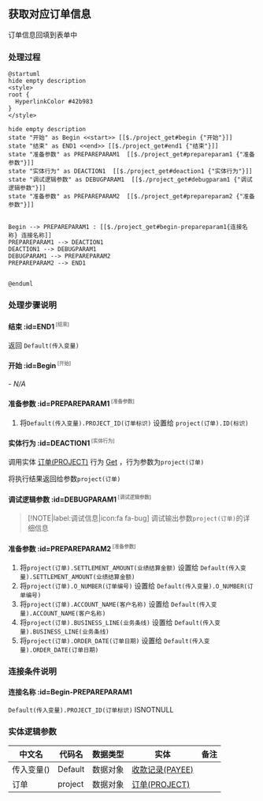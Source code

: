 ## 获取对应订单信息 <!-- {docsify-ignore-all} -->

   订单信息回填到表单中

### 处理过程

```plantuml
@startuml
hide empty description
<style>
root {
  HyperlinkColor #42b983
}
</style>

hide empty description
state "开始" as Begin <<start>> [[$./project_get#begin {"开始"}]]
state "结束" as END1 <<end>> [[$./project_get#end1 {"结束"}]]
state "准备参数" as PREPAREPARAM1  [[$./project_get#prepareparam1 {"准备参数"}]]
state "实体行为" as DEACTION1  [[$./project_get#deaction1 {"实体行为"}]]
state "调试逻辑参数" as DEBUGPARAM1  [[$./project_get#debugparam1 {"调试逻辑参数"}]]
state "准备参数" as PREPAREPARAM2  [[$./project_get#prepareparam2 {"准备参数"}]]


Begin --> PREPAREPARAM1 : [[$./project_get#begin-prepareparam1{连接名称} 连接名称]]
PREPAREPARAM1 --> DEACTION1
DEACTION1 --> DEBUGPARAM1
DEBUGPARAM1 --> PREPAREPARAM2
PREPAREPARAM2 --> END1


@enduml
```


### 处理步骤说明

#### 结束 :id=END1<sup class="footnote-symbol"> <font color=gray size=1>[结束]</font></sup>



返回 `Default(传入变量)`

#### 开始 :id=Begin<sup class="footnote-symbol"> <font color=gray size=1>[开始]</font></sup>



*- N/A*
#### 准备参数 :id=PREPAREPARAM1<sup class="footnote-symbol"> <font color=gray size=1>[准备参数]</font></sup>



1. 将`Default(传入变量).PROJECT_ID(订单标识)` 设置给  `project(订单).ID(标识)`

#### 实体行为 :id=DEACTION1<sup class="footnote-symbol"> <font color=gray size=1>[实体行为]</font></sup>



调用实体 [订单(PROJECT)](module/crm/project.md) 行为 [Get](module/crm/project#行为) ，行为参数为`project(订单)`

将执行结果返回给参数`project(订单)`

#### 调试逻辑参数 :id=DEBUGPARAM1<sup class="footnote-symbol"> <font color=gray size=1>[调试逻辑参数]</font></sup>



> [!NOTE|label:调试信息|icon:fa fa-bug]
> 调试输出参数`project(订单)`的详细信息


#### 准备参数 :id=PREPAREPARAM2<sup class="footnote-symbol"> <font color=gray size=1>[准备参数]</font></sup>



1. 将`project(订单).SETTLEMENT_AMOUNT(业绩结算金额)` 设置给  `Default(传入变量).SETTLEMENT_AMOUNT(业绩结算金额)`
2. 将`project(订单).O_NUMBER(订单编号)` 设置给  `Default(传入变量).O_NUMBER(订单编号)`
3. 将`project(订单).ACCOUNT_NAME(客户名称)` 设置给  `Default(传入变量).ACCOUNT_NAME(客户名称)`
4. 将`project(订单).BUSINESS_LINE(业务条线)` 设置给  `Default(传入变量).BUSINESS_LINE(业务条线)`
5. 将`project(订单).ORDER_DATE(订单日期)` 设置给  `Default(传入变量).ORDER_DATE(订单日期)`


### 连接条件说明
#### 连接名称 :id=Begin-PREPAREPARAM1

`Default(传入变量).PROJECT_ID(订单标识)` ISNOTNULL


### 实体逻辑参数

|    中文名   |    代码名    |  数据类型    |  实体   |备注 |
| --------| --------| -------- | -------- | --------   |
|传入变量(<i class="fa fa-check"/></i>)|Default|数据对象|[收款记录(PAYEE)](module/crm/payee.md)||
|订单|project|数据对象|[订单(PROJECT)](module/crm/project.md)||
